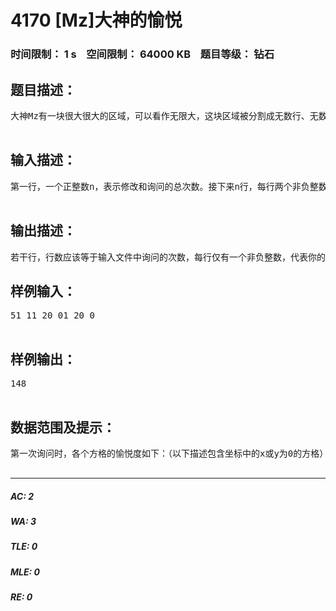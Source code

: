 # 4170 [Mz]大神的愉悦   
### 时间限制： 1 s&nbsp;&nbsp;&nbsp;&nbsp;空间限制： 64000 KB&nbsp;&nbsp;&nbsp;&nbsp;题目等级： 钻石  
## 题目描述：  

<pre>
大神Mz有一块很大很大的区域，可以看作无限大，这块区域被分割成无数行、无数列的方格，每个方格都对应着一个整数坐标x,y（类似于平面直角坐标系，因而坐标也不一定是正数）。HR妹子是大神Mz的忠实粉丝，会有很多很多HR妹子来拜访大神Mz的区域，大神Mz当然会很excited。有时也会有一些HR妹子离开。对于Mz来说，在某时某个方格的愉悦度是这样定义的：如果该处没有HR妹子，那么愉悦度为周围八个方格中，有HR妹子的方格的数量（大神Mz当然希望周围有很多HR妹子，这样大神Mz就能为所欲为了）；如果该处有HR妹子，那么愉悦度为0（方格实在太小，待不下两个人）。对于某方格的周围八个方格是这样定义的：如果该方格坐标为x,y，则其周围八个方格的坐标分别为x-1,y-1；x-1,y；x-1,y+1；x,y-1；x,y+1；x+1,y-1；x+1,y；x+1,y+1。大神Mz在某时刻的总愉悦度就是该时刻所有方格的愉悦度之和。开始的时候，没有一个HR妹子在大神Mz的区域里，显然此时的总愉悦度会是0。接下来会有若干次修改与询问，每次修改提供一对坐标x,y，如果该坐标方格里还没有HR妹子，那么有一个HR妹子会来到这里；否则即已经有了HR妹子，那么这个HR妹子会离开。询问操作则以两个0代替之，你需要输出此时大神Mz的总愉悦度。  

</pre>
  
  
## 输入描述：  

<pre>
第一行，一个正整数n，表示修改和询问的总次数。接下来n行，每行两个非负整数x和y：如果x和y的值均为0，则表示询问；否则x和y一定均为正整数，表示对坐标为x,y的方格进行修改。  

</pre>
  
  
## 输出描述：  

<pre>
若干行，行数应该等于输入文件中询问的次数，每行仅有一个非负整数，代表你的回答。
</pre>
  
  
## 样例输入：  

<pre>
51 11 20 01 20 0  

</pre>
  
  
## 样例输出：  

<pre>
148  

</pre>
  
  
## 数据范围及提示：  

<pre>
第一次询问时，各个方格的愉悦度如下：（以下描述包含坐标中的x或y为0的方格）122110011221对于20%的数据，n<=100。对于20%的数据，x,y<=1000。对于100%的数据，n<=20,000，x,y<=1,000,000,000。  

</pre>
  
  
***  

##### AC: 2  
##### WA: 3  
##### TLE: 0  
##### MLE: 0  
##### RE: 0  

